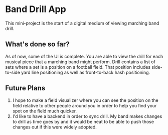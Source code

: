 # Band Drill App

This mini-project is the start of a digital medium of viewing marching band drill.

## What's done so far?
As of now, some of the UI is complete.  You are able to view the drill for each musical piece that a marching band might perform. Drill contains a list of sets where a set is a position on a football field.  That position includes side-to-side yard line positioning as well as front-to-back hash positioning.

## Future Plans
1. I hope to make a field visualizer where you can see the position on the field relative to other people around you in order to help you find your spot on the field much quicker.
2. I'd like to have a backend in order to sync drill.  My band makes changes to drill as time goes by and it would be neat to be able to push those changes out if this were widely adopted.
